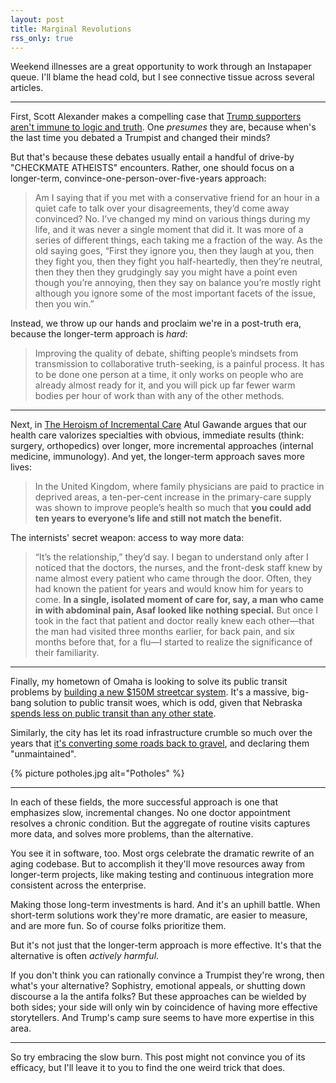```yaml
---
layout: post
title: Marginal Revolutions
rss_only: true
---
```


Weekend illnesses are a great opportunity to work through an Instapaper queue.
I'll blame the head cold, but I see connective tissue across several articles.

---

First, Scott Alexander makes a compelling case that [Trump supporters aren't immune to logic and truth][ssc].
One *presumes* they are, because when's the last time you debated a Trumpist and changed their minds?

But that's because these debates usually entail a handful of drive-by "CHECKMATE ATHEISTS" encounters.
Rather, one should focus on a longer-term, convince-one-person-over-five-years approach:

> Am I saying that if you met with a conservative friend for an hour in a quiet cafe to talk over your disagreements, they’d come away convinced? No. I’ve changed my mind on various things during my life, and it was never a single moment that did it. It was more of a series of different things, each taking me a fraction of the way. As the old saying goes, “First they ignore you, then they laugh at you, then they fight you, then they fight you half-heartedly, then they’re neutral, then they then they grudgingly say you might have a point even though you’re annoying, then they say on balance you’re mostly right although you ignore some of the most important facets of the issue, then you win.”

Instead, we throw up our hands and proclaim we're in a post-truth era, because the longer-term approach is *hard*:

> Improving the quality of debate, shifting people’s mindsets from transmission to collaborative truth-seeking, is a painful process. It has to be done one person at a time, it only works on people who are already almost ready for it, and you will pick up far fewer warm bodies per hour of work than with any of the other methods.

---

Next, in [The Heroism of Incremental Care][ny] Atul Gawande argues that our health care valorizes specialties with obvious, immediate results (think: surgery, orthopedics) over longer, more incremental approaches (internal medicine, immunology).
And yet, the longer-term approach saves more lives:

> In the United Kingdom, where family physicians are paid to practice in deprived areas, a ten-per-cent increase in the primary-care supply was shown to improve people’s health so much that **you could add ten years to everyone’s life and still not match the benefit.**

The internists' secret weapon: access to way more data:

> “It’s the relationship,” they’d say. I began to understand only after I noticed that the doctors, the nurses, and the front-desk staff knew by name almost every patient who came through the door. Often, they had known the patient for years and would know him for years to come. **In a single, isolated moment of care for, say, a man who came in with abdominal pain, Asaf looked like nothing special.** But once I took in the fact that patient and doctor really knew each other—that the man had visited three months earlier, for back pain, and six months before that, for a flu—I started to realize the significance of their familiarity.

---

Finally, my hometown of Omaha is looking to solve its public transit problems by [building a new $150M streetcar system][owh1].
It's a massive, big-bang solution to public transit woes, which is odd, given that Nebraska [spends less on public transit than any other state](https://twitter.com/peraun/status/839926603484389377).

Similarly, the city has let its road infrastructure crumble so much over the years that [it's converting some roads back to gravel][nytomaha], and declaring them "unmaintained".

{% picture potholes.jpg alt="Potholes" %}

---

In each of these fields, the more successful approach is one that emphasizes slow, incremental changes.
No one doctor appointment resolves a chronic condition.
But the aggregate of routine visits captures more data, and solves more problems, than the alternative.

You see it in software, too. Most orgs celebrate the dramatic rewrite of an aging codebase.
But to accomplish it they'll move resources away from longer-term projects, like making testing and continuous integration more consistent across the enterprise.

Making those long-term investments is hard. And it's an uphill battle. When short-term solutions work they're more dramatic, are easier to measure, and are more fun. So of course folks prioritize them.

But it's not just that the longer-term approach is more effective. It's that the alternative is often *actively harmful*.

If you don't think you can rationally convince a Trumpist they're wrong, then what's your alternative?
Sophistry, emotional appeals, or shutting down discourse a la the antifa folks?
But these approaches can be wielded by both sides; your side will only win by coincidence of having more effective storytellers.
And Trump's camp sure seems to have more expertise in this area.

---

So try embracing the slow burn. This post might not convince you of its efficacy, but I'll leave it to you to find the one weird trick that does.

[ny]: http://www.newyorker.com/magazine/2017/01/23/the-heroism-of-incremental-care
[ssc]: http://slatestarcodex.com/2017/03/24/guided-by-the-beauty-of-our-weapons/
[owh1]: http://www.omaha.com/news/metro/assessment-puts-cost-of-omaha-streetcar-at-million-suggests-ways/article_e18effd5-df6c-543a-b6df-5f09ebf74c17.html
[nytomaha]: https://www.nytimes.com/2017/03/07/us/omahas-answer-to-costly-potholes-go-back-to-gravel-roads.html?_r=0
